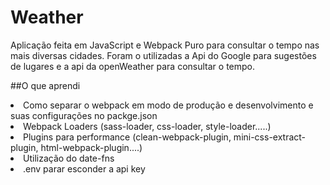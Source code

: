 # Weather
Aplicação feita em JavaScript e Webpack Puro para consultar o tempo nas mais diversas cidades. Foram o utilizadas a Api do Google para sugestões de lugares e a api da openWeather para consultar o tempo.


##O que aprendi
<li> Como separar o webpack em modo de produção e desenvolvimento e suas configurações no packge.json </li>
<li> Webpack Loaders (sass-loader, css-loader, style-loader.....) </li>
<li> Plugins para performance (clean-webpack-plugin, mini-css-extract-plugin, html-webpack-plugin....) </li>
<li> Utilização do date-fns </li>
<li> .env parar esconder a api key </li>
